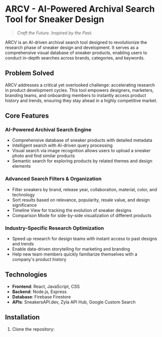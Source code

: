 # ARCV - AI-Powered Archival Search Tool for Sneaker Design

> *Craft the Future. Inspired by the Past.*

ARCV is an AI-driven archival search tool designed to revolutionize the research phase of sneaker design and development. It serves as a comprehensive visual database of sneaker products, enabling users to conduct in-depth searches across brands, categories, and keywords.

## Problem Solved

ARCV addresses a critical yet overlooked challenge: accelerating research in product development cycles. This tool empowers designers, marketers, branding teams, and onboarding members to instantly access product history and trends, ensuring they stay ahead in a highly competitive market.

## Core Features

### AI-Powered Archival Search Engine
- Comprehensive database of sneaker products with detailed metadata
- Intelligent search with AI-driven query processing
- Visual search via image recognition allows users to upload a sneaker photo and find similar products
- Semantic search for exploring products by related themes and design elements

### Advanced Search Filters & Organization
- Filter sneakers by brand, release year, collaboration, material, color, and technology
- Sort results based on relevance, popularity, resale value, and design significance
- Timeline View for tracking the evolution of sneaker designs
- Comparison Mode for side-by-side visualization of different products

### Industry-Specific Research Optimization
- Speed up research for design teams with instant access to past designs and trends
- Enable data-driven storytelling for marketing and branding
- Help new team members quickly familiarize themselves with a company's product history

## Technologies

- **Frontend**: React, JavaScript, CSS
- **Backend**: Node.js, Express
- **Database**: Firebase Firestore
- **APIs**: SneakersAPI.dev, Zyla API Hub, Google Custom Search

## Installation

1. Clone the repository:
